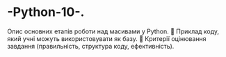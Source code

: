 # -Python-10-.
Опис основних етапів роботи над масивами у Python.
 Приклад коду, який учні можуть використовувати як базу.
 Критерії оцінювання завдання (правильність, структура
коду, ефективність).
